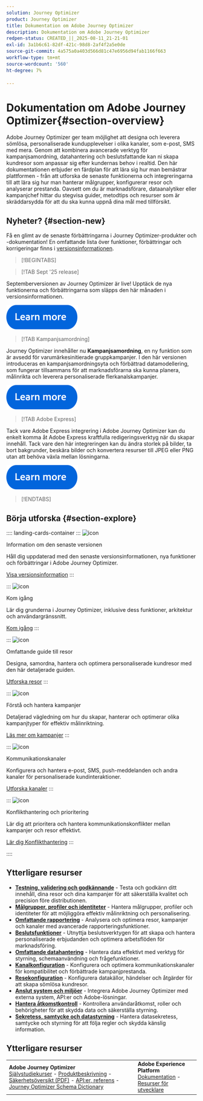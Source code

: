 ```yaml
---
solution: Journey Optimizer
product: Journey Optimizer
title: Dokumentation om Adobe Journey Optimizer
description: Dokumentation om Adobe Journey Optimizer
redpen-status: CREATED_||_2025-08-11_21-21-01
exl-id: 3a1b6c61-82df-421c-98d8-2af4f2a5e0de
source-git-commit: 4a575a0a403d566d81c47e6956d94fab1166f663
workflow-type: tm+mt
source-wordcount: '560'
ht-degree: 7%

---
```


# Dokumentation om Adobe Journey Optimizer{#section-overview}

Adobe Journey Optimizer ger team möjlighet att designa och leverera sömlösa, personaliserade kundupplevelser i olika kanaler, som e-post, SMS med mera. Genom att kombinera avancerade verktyg för kampanjsamordning, datahantering och beslutsfattande kan ni skapa kundresor som anpassar sig efter kundernas behov i realtid. Den här dokumentationen erbjuder en färdplan för att lära sig hur man bemästrar plattformen - från att utforska de senaste funktionerna och integreringarna till att lära sig hur man hanterar målgrupper, konfigurerar resor och analyserar prestanda. Oavsett om du är marknadsförare, dataanalytiker eller kampanjchef hittar du stegvisa guider, metodtips och resurser som är skräddarsydda för att du ska kunna uppnå dina mål med tillförsikt.

## Nyheter? {#section-new}

Få en glimt av de senaste förbättringarna i Journey Optimizer-produkter och -dokumentation! En omfattande lista över funktioner, förbättringar och korrigeringar finns i [versionsinformationen](using/rn/release-notes.md). 

>[!BEGINTABS]

>[!TAB Sept &#39;25 release]

Septemberversionen av Journey Optimizer är live! Upptäck de nya funktionerna och förbättringarna som släpps den här månaden i versionsinformationen.

[![läs mer](using/assets/do-not-localize/learn-more-button.svg)](using/rn/release-notes.md)


>[!TAB Kampanjsamordning]

Journey Optimizer innehåller nu **Kampanjsamordning**, en ny funktion som är avsedd för varumärkesinitierade gruppkampanjer. I den här versionen introduceras en kampanjsamordningsyta och förbättrad datamodellering, som fungerar tillsammans för att marknadsförarna ska kunna planera, målinrikta och leverera personaliserade flerkanalskampanjer.

[![läs mer](using/assets/do-not-localize/learn-more-button.svg)](using/orchestrated/gs-orchestrated-campaigns.md)

>[!TAB Adobe Express]

Tack vare Adobe Express integrering i Adobe Journey Optimizer kan du enkelt komma åt Adobe Express kraftfulla redigeringsverktyg när du skapar innehåll. Tack vare den här integreringen kan du ändra storlek på bilder, ta bort bakgrunder, beskära bilder och konvertera resurser till JPEG eller PNG utan att behöva växla mellan lösningarna.

[![läs mer](using/assets/do-not-localize/learn-more-button.svg)](using/integrations/express.md)


>[!ENDTABS]


## Börja utforska {#section-explore}

:::: landing-cards-container
:::
![icon](https://cdn.experienceleague.adobe.com/icons/list-check.svg)

Information om den senaste versionen

Håll dig uppdaterad med den senaste versionsinformationen, nya funktioner och förbättringar i Adobe Journey Optimizer.

[Visa versionsinformation](using/rn/release-notes.md)
:::

:::
![icon](https://cdn.experienceleague.adobe.com/icons/circle-play.svg)

Kom igång

Lär dig grunderna i Journey Optimizer, inklusive dess funktioner, arkitektur och användargränssnitt.

[Kom igång](./rp_landing_pages/get-started-landing-page.md)
:::

:::
![icon](https://cdn.experienceleague.adobe.com/icons/code-branch.svg)

Omfattande guide till resor

Designa, samordna, hantera och optimera personaliserade kundresor med den här detaljerade guiden.

[Utforska resor](./rp_landing_pages/orchestrate-journeys-landing-page.md)
:::

:::
![icon](https://cdn.experienceleague.adobe.com/icons/bullhorn.svg)

Förstå och hantera kampanjer

Detaljerad vägledning om hur du skapar, hanterar och optimerar olika kampanjtyper för effektiv målinriktning.

[Läs mer om kampanjer](./rp_landing_pages/campaigns-landing-page.md)
:::

:::
![icon](https://cdn.experienceleague.adobe.com/icons/envelope.svg)

Kommunikationskanaler

Konfigurera och hantera e-post, SMS, push-meddelanden och andra kanaler för personaliserade kundinteraktioner.

[Utforska kanaler](./using/channels/gs-channels.md)
:::

:::
![icon](https://cdn.experienceleague.adobe.com/icons/scale-balanced.svg)

Konflikthantering och prioritering

Lär dig att prioritera och hantera kommunikationskonflikter mellan kampanjer och resor effektivt.

[Lär dig Konflikthantering](./rp_landing_pages/conflict-prioritization-landing-page.md)
:::

::::


## Ytterligare resurser

- **[Testning, validering och godkännande](./rp_landing_pages/test-landing-page.md)** - Testa och godkänn ditt innehåll, dina resor och dina kampanjer för att säkerställa kvalitet och precision före distributionen.
- **[Målgrupper, profiler och identiteter](./rp_landing_pages/audiences-profiles-identities-landing-page.md)** - Hantera målgrupper, profiler och identiteter för att möjliggöra effektiv målinriktning och personalisering.
- **[Omfattande rapportering](./rp_landing_pages/reporting-landing-page.md)** - Analysera och optimera resor, kampanjer och kanaler med avancerade rapporteringsfunktioner.
- **[Beslutsfunktioner](./rp_landing_pages/decisioning-landing-page.md)** - Utnyttja beslutsverktygen för att skapa och hantera personaliserade erbjudanden och optimera arbetsflöden för marknadsföring.
- **[Omfattande datahantering](./rp_landing_pages/data-management-landing-page.md)** - Hantera data effektivt med verktyg för styrning, schemaanvändning och frågefunktioner.
- **[Kanalkonfiguration](./rp_landing_pages/configuration-landing-page.md)** - Konfigurera och optimera kommunikationskanaler för kompatibilitet och förbättrade kampanjprestanda.
- **[Resekonfiguration](./rp_landing_pages/configure-journeys-landing-page.md)** - Konfigurera datakällor, händelser och åtgärder för att skapa sömlösa kundresor.
- **[Anslut system och miljöer](./rp_landing_pages/connect-systems-landing-page.md)** - Integrera Adobe Journey Optimizer med externa system, API:er och Adobe-lösningar.
- **[Hantera åtkomstkontroll](./rp_landing_pages/access-control-landing-page.md)** - Kontrollera användaråtkomst, roller och behörigheter för att skydda data och säkerställa styrning.
- **[Sekretess, samtycke och datastyrning](./rp_landing_pages/privacy-landing-page.md)** - Hantera datasekretess, samtycke och styrning för att följa regler och skydda känslig information.

## Ytterligare resurser

<table style="table-layout:fixed"><tr style="border: 0;">
<td><strong>Adobe Journey Optimizer</strong><br/>
<a href="https://experienceleague.adobe.com/docs/journey-optimizer-learn/tutorials/overview.html" target="_blank">Självstudiekurser</a> - <a href="https://helpx.adobe.com/legal/product-descriptions/adobe-journey-optimizer.html" target="_blank">Produktbeskrivning</a> - <a href="https://www.adobe.com/content/dam/cc/en/security/pdfs/AJO_SecurityOverview.pdf" target="_blank">Säkerhetsöversikt (PDF)</a> - <a href="https://developer.adobe.com/journey-optimizer-apis/" target="_blank">API:er, referens</a> - <a href="https://experienceleague.adobe.com/tools/ajo-schemas/schema-dictionary.html" target="_blank">Journey Optimizer Schema Dictionary</a>

</td>
<td><strong>Adobe Experience Platform</strong><br/>
<a href="https://experienceleague.adobe.com/docs/experience-platform/landing/home.html" target="_blank">Dokumentation</a> - <a href="https://www.adobe.com/sv/experience-platform/documentation-and-developer-resources.html" target="_blank">Resurser för utvecklare</a>
</td>
</tr></table>

<!--table style="table-layout:auto"><tr style="border: 0;"><td><img src="using/assets/do-not-localize/newsletter.png"></td><td>
<b>Stay informed and elevate your Adobe Journey Optimizer experience!</b><br/>Sign up for our quarterly newsletter. Gain exclusive access to the latest product updates, captivating stories, real-world use cases, valuable tips, and more – all delivered directly to your inbox every quarter. <a href="https://www.adobe.com/subscription/Adobe_Journey_Optimizer_NL.html">Sign up today!</a></td></tr></table-->
